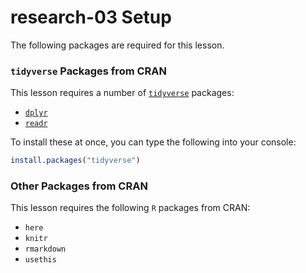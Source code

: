 # research-03 Setup
The following packages are required for this lesson.

### `tidyverse` Packages from CRAN
This lesson requires a number of [`tidyverse`](https://www.tidyverse.org) packages:

- [`dplyr`](https://dplyr.tidyverse.org)
- [`readr`](http://readr.tidyverse.org)

To install these at once, you can type the following into your console:

```r
install.packages("tidyverse")
```

### Other Packages from CRAN
This lesson requires the following `R` packages from CRAN:

- `here`
- `knitr`
- `rmarkdown`
- `usethis`
